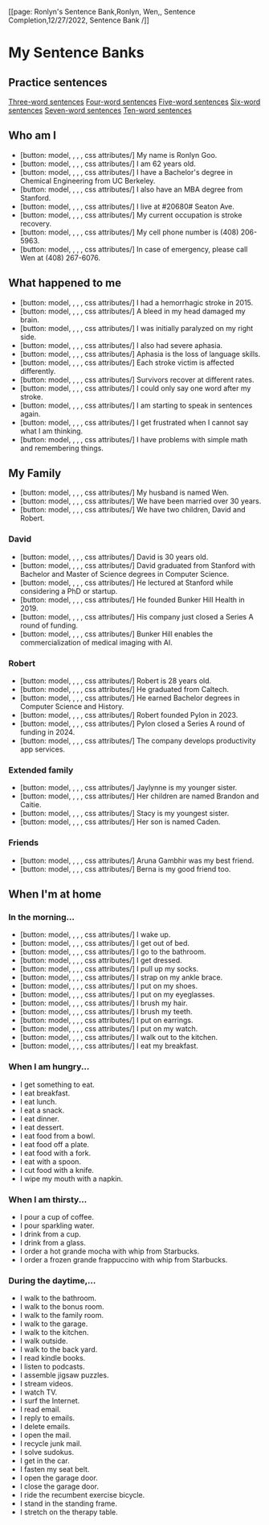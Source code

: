 [[page: Ronlyn's Sentence Bank,Ronlyn, Wen,, Sentence Completion,12/27/2022, Sentence Bank /]]

# My Sentence Banks
## Practice sentences
[Three-word sentences](3wordsentences,page,)
[Four-word sentences](4wordsentences,page)
[Five-word sentences](5wordsentences,page)
[Six-word sentences](6wordsentences,page)
[Seven-word sentences](7wordsentences,page)
[Ten-word sentences](10wordsentences,page)

## Who am I
- [button: model, , , , css attributes/] My name is Ronlyn Goo.
- [button: model, , , , css attributes/] I am 62 years old.
- [button: model, , , , css attributes/] I have a Bachelor's degree in Chemical Engineering from UC Berkeley.
- [button: model, , , , css attributes/] I also have an MBA degree from Stanford.
- [button: model, , , , css attributes/] I live at #20680# Seaton Ave.
- [button: model, , , , css attributes/] My current occupation is stroke recovery.
- [button: model, , , , css attributes/] My cell phone number is (408) 206-5963.
- [button: model, , , , css attributes/] In case of emergency, please call Wen at (408) 267-6076.

## What happened to me
- [button: model, , , , css attributes/] I had a hemorrhagic stroke in 2015. 
- [button: model, , , , css attributes/] A bleed in my head damaged my brain.
- [button: model, , , , css attributes/] I was initially paralyzed on my right side.
- [button: model, , , , css attributes/] I also had severe aphasia.
- [button: model, , , , css attributes/] Aphasia is the loss of language skills.
- [button: model, , , , css attributes/] Each stroke victim is affected differently.
- [button: model, , , , css attributes/] Survivors recover at different rates.
- [button: model, , , , css attributes/] I could only say one word after my stroke.
- [button: model, , , , css attributes/] I am starting to speak in sentences again.
- [button: model, , , , css attributes/] I get frustrated when I cannot say what I am thinking.
- [button: model, , , , css attributes/] I have problems with simple math and remembering things.

## My Family
- [button: model, , , , css attributes/] My husband is named Wen.
- [button: model, , , , css attributes/] We have been married over 30 years.
- [button: model, , , , css attributes/] We have two children, David and Robert.
### David
- [button: model, , , , css attributes/] David is 30 years old.
- [button: model, , , , css attributes/] David graduated from Stanford with Bachelor and Master of Science degrees in Computer Science.
- [button: model, , , , css attributes/] He lectured at Stanford while considering a PhD or startup.
- [button: model, , , , css attributes/] He founded Bunker Hill Health in 2019. 
- [button: model, , , , css attributes/] His company just closed a Series A round of funding.
- [button: model, , , , css attributes/] Bunker Hill enables the commercialization of medical imaging with AI.
### Robert
- [button: model, , , , css attributes/] Robert is 28 years old.
- [button: model, , , , css attributes/] He graduated from Caltech.
- [button: model, , , , css attributes/] He earned Bachelor degrees in Computer Science and History.
- [button: model, , , , css attributes/] Robert founded Pylon in 2023. 
- [button: model, , , , css attributes/] Pylon closed a Series A round of funding in 2024. 
- [button: model, , , , css attributes/] The company develops productivity app services.
### Extended family
- [button: model, , , , css attributes/] Jaylynne is my younger sister. 
- [button: model, , , , css attributes/] Her children are named Brandon and Caitie.
- [button: model, , , , css attributes/] Stacy is my youngest sister. 
- [button: model, , , , css attributes/] Her son is named Caden.
### Friends
- [button: model, , , , css attributes/] Aruna Gambhir was my best friend.
- [button: model, , , , css attributes/] Berna is my good friend too.

## When I'm at home
### In the morning...
- [button: model, , , , css attributes/] I wake up.
- [button: model, , , , css attributes/] I get out of bed.
- [button: model, , , , css attributes/] I go to the bathroom.
- [button: model, , , , css attributes/] I get dressed.
- [button: model, , , , css attributes/] I pull up my socks.
- [button: model, , , , css attributes/] I strap on my ankle brace.
- [button: model, , , , css attributes/] I put on my shoes.
- [button: model, , , , css attributes/] I put on my eyeglasses.
- [button: model, , , , css attributes/] I brush my hair.
- [button: model, , , , css attributes/] I brush my teeth.
- [button: model, , , , css attributes/] I put on earrings.
- [button: model, , , , css attributes/] I put on my watch.
- [button: model, , , , css attributes/] I walk out to the kitchen.
- [button: model, , , , css attributes/] I eat my breakfast.
### When I am hungry...
- I get something to eat.
- I eat breakfast.
- I eat lunch.
- I eat a snack.
- I eat dinner.
- I eat dessert.
- I eat food from a bowl.
- I eat food off a plate.
- I eat food with a fork.
- I eat with a spoon.
- I cut food with a knife.
- I wipe my mouth with a napkin.
### When I am thirsty...
- I pour a cup of coffee.
- I pour sparkling water.
- I drink from a cup.
- I drink from a glass.
- I order a hot grande mocha with whip from Starbucks.
- I order a frozen grande frappuccino with whip from Starbucks.
### During the daytime,...
- I walk to the bathroom.
- I walk to the bonus room.
- I walk to the family room.
- I walk to the garage.
- I walk to the kitchen.
- I walk outside.
- I walk to the back yard.
- I read kindle books.
- I listen to podcasts.
- I assemble jigsaw puzzles.
- I stream videos.
- I watch TV.
- I surf the Internet.
- I read email.
- I reply to emails.
- I delete emails.
- I open the mail.
- I recycle junk mail.
- I solve sudokus.
- I get in the car.
- I fasten my seat belt.
- I open the garage door.
- I close the garage door.
- I ride the recumbent exercise bicycle.
- I stand in the standing frame.
- I stretch on the therapy table.
